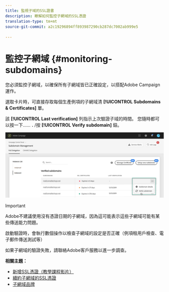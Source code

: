 ```yaml
---
title: 監視子域的SSL證書
description: 瞭解如何監控子網域的SSL憑證
translation-type: tm+mt
source-git-commit: a2c19296894ff893987290cb287dc7002ab999e5

---
```



# 監控子網域 {#monitoring-subdomains}

您必須監控子網域，以確保所有子網域皆已正確設定，以搭配Adobe Campaign運作。

選取卡片時，可直接存取每個生產例項的子網域清 **[!UICONTROL Subdomains & Certificates]** 單。

該 **[!UICONTROL Last verification]** 列指示上次驗證子域的時間。 您隨時都可以按一下…… **.** /按 **[!UICONTROL Verify subdomain]** 鈕。

![](assets/subdomain_verification.png)

>[!IMPORTANT]
>
>Adobe不建議使用沒有憑證日期的子網域，因為這可能表示這些子網域可能有某些傳送能力問題。

啟動驗證時，會執行數個操作以檢查子網域的設定是否正確（例項租用戶檢查、電子郵件傳送測試等）

如果子網域的驗證失敗，請聯絡Adobe客戶服務以進一步調查。

**相關主題：**

* [新增SSL憑證（教學課程影片）](https://docs.adobe.com/content/help/en/campaign-learn/campaign-standard-tutorials/administrating/control-panel/adding-ssl-certificates.html)
* [續約子網域的SSL憑證](../../subdomains-certificates/using/renewing-subdomain-certificate.md)
* [子網域品牌](../../subdomains-certificates/using/subdomains-branding.md)
